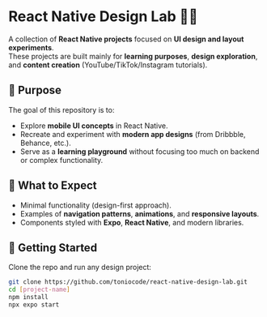 # React Native Design Lab 🧪🔬

A collection of **React Native projects** focused on **UI design and layout experiments**.  
These projects are built mainly for **learning purposes**, **design exploration**, and **content creation** (YouTube/TikTok/Instagram tutorials).

## 🎯 Purpose
The goal of this repository is to:
- Explore **mobile UI concepts** in React Native.
- Recreate and experiment with **modern app designs** (from Dribbble, Behance, etc.).
- Serve as a **learning playground** without focusing too much on backend or complex functionality.

## 📱 What to Expect
- Minimal functionality (design-first approach).
- Examples of **navigation patterns**, **animations**, and **responsive layouts**.
- Components styled with **Expo**, **React Native**, and modern libraries.

## 🚀 Getting Started
Clone the repo and run any design project:

```bash
git clone https://github.com/toniocode/react-native-design-lab.git
cd [project-name]
npm install
npx expo start
